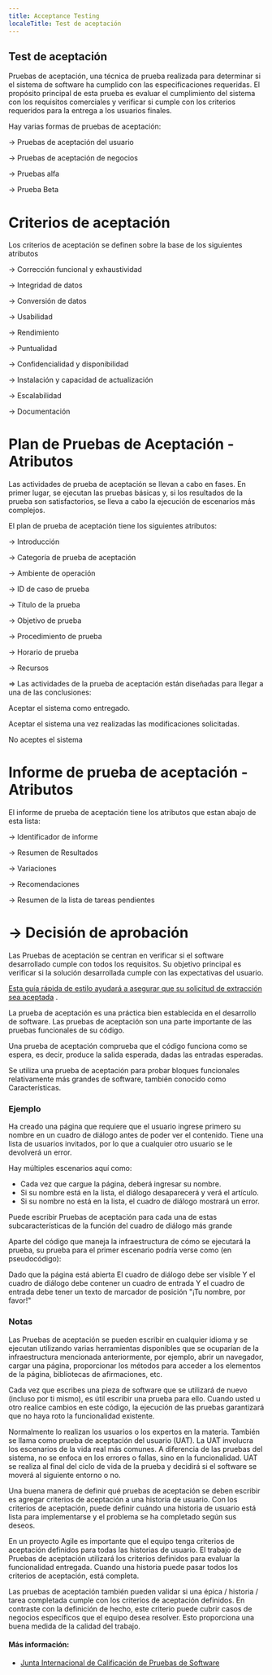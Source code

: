 ```yaml
---
title: Acceptance Testing
localeTitle: Test de aceptación
---
```

## Test de aceptación

Pruebas de aceptación, una técnica de prueba realizada para determinar si el sistema de software ha cumplido con las especificaciones requeridas. El propósito principal de esta prueba es evaluar el cumplimiento del sistema con los requisitos comerciales y verificar si cumple con los criterios requeridos para la entrega a los usuarios finales.

Hay varias formas de pruebas de aceptación:

\-> Pruebas de aceptación del usuario

\-> Pruebas de aceptación de negocios

\-> Pruebas alfa

\-> Prueba Beta

# Criterios de aceptación

Los criterios de aceptación se definen sobre la base de los siguientes atributos

\-> Corrección funcional y exhaustividad

\-> Integridad de datos

\-> Conversión de datos

\-> Usabilidad

\-> Rendimiento

\-> Puntualidad

\-> Confidencialidad y disponibilidad

\-> Instalación y capacidad de actualización

\-> Escalabilidad

\-> Documentación

# Plan de Pruebas de Aceptación - Atributos

Las actividades de prueba de aceptación se llevan a cabo en fases. En primer lugar, se ejecutan las pruebas básicas y, si los resultados de la prueba son satisfactorios, se lleva a cabo la ejecución de escenarios más complejos.

El plan de prueba de aceptación tiene los siguientes atributos:

\-> Introducción

\-> Categoría de prueba de aceptación

\-> Ambiente de operación

\-> ID de caso de prueba

\-> Título de la prueba

\-> Objetivo de prueba

\-> Procedimiento de prueba

\-> Horario de prueba

\-> Recursos

\=> Las actividades de la prueba de aceptación están diseñadas para llegar a una de las conclusiones:

Aceptar el sistema como entregado.

Aceptar el sistema una vez realizadas las modificaciones solicitadas.

No aceptes el sistema

# Informe de prueba de aceptación - Atributos

El informe de prueba de aceptación tiene los  atributos que estan abajo de esta lista:

\-> Identificador de informe

\-> Resumen de Resultados

\-> Variaciones

\-> Recomendaciones

\-> Resumen de la lista de tareas pendientes

# \-> Decisión de aprobación

Las Pruebas de aceptación se centran en verificar si el software desarrollado cumple con todos los requisitos. Su objetivo principal es verificar si la solución desarrollada cumple con las expectativas del usuario.

[Esta guía rápida de estilo ayudará a asegurar que su solicitud de extracción sea aceptada](https://github.com/freecodecamp/guides/blob/master/README.md) .

La prueba de aceptación es una práctica bien establecida en el desarrollo de software. Las pruebas de aceptación son una parte importante de las pruebas funcionales de su código.

Una prueba de aceptación comprueba que el código funciona como se espera, es decir, produce la salida esperada, dadas las entradas esperadas.

Se utiliza una prueba de aceptación para probar bloques funcionales relativamente más grandes de software, también conocido como Características.

### Ejemplo

Ha creado una página que requiere que el usuario ingrese primero su nombre en un cuadro de diálogo antes de poder ver el contenido. Tiene una lista de usuarios invitados, por lo que a cualquier otro usuario se le devolverá un error.

Hay múltiples escenarios aquí como:

*   Cada vez que cargue la página, deberá ingresar su nombre.
*   Si su nombre está en la lista, el diálogo desaparecerá y verá el artículo.
*   Si su nombre no está en la lista, el cuadro de diálogo mostrará un error.

Puede escribir Pruebas de aceptación para cada una de estas subcaracterísticas de la función del cuadro de diálogo más grande

Aparte del código que maneja la infraestructura de cómo se ejecutará la prueba, su prueba para el primer escenario podría verse como (en pseudocódigo):

Dado que la página está abierta El cuadro de diálogo debe ser visible Y el cuadro de diálogo debe contener un cuadro de entrada Y el cuadro de entrada debe tener un texto de marcador de posición "¡Tu nombre, por favor!"

### Notas

Las Pruebas de aceptación se pueden escribir en cualquier idioma y se ejecutan utilizando varias herramientas disponibles que se ocuparían de la infraestructura mencionada anteriormente, por ejemplo, abrir un navegador, cargar una página, proporcionar los métodos para acceder a los elementos de la página, bibliotecas de afirmaciones, etc.

Cada vez que escribes una pieza de software que se utilizará de nuevo (incluso por ti mismo), es útil escribir una prueba para ello. Cuando usted u otro realice cambios en este código, la ejecución de las pruebas garantizará que no haya roto la funcionalidad existente.

Normalmente lo realizan los usuarios o los expertos en la materia. También se llama como prueba de aceptación del usuario (UAT). La UAT involucra los escenarios de la vida real más comunes. A diferencia de las pruebas del sistema, no se enfoca en los errores o fallas, sino en la funcionalidad. UAT se realiza al final del ciclo de vida de la prueba y decidirá si el software se moverá al siguiente entorno o no.

Una buena manera de definir qué pruebas de aceptación se deben escribir es agregar criterios de aceptación a una historia de usuario. Con los criterios de aceptación, puede definir cuándo una historia de usuario está lista para implementarse y el problema se ha completado según sus deseos.

En un proyecto Agile es importante que el equipo tenga criterios de aceptación definidos para todas las historias de usuario. El trabajo de Pruebas de aceptación utilizará los criterios definidos para evaluar la funcionalidad entregada. Cuando una historia puede pasar todos los criterios de aceptación, está completa.

Las pruebas de aceptación también pueden validar si una épica / historia / tarea completada cumple con los criterios de aceptación definidos. En contraste con la definición de hecho, este criterio puede cubrir casos de negocios específicos que el equipo desea resolver. Esto proporciona una buena medida de la calidad del trabajo.

#### Más información:

*   [Junta Internacional de Calificación de Pruebas de Software](http://www.istqb.org/)
